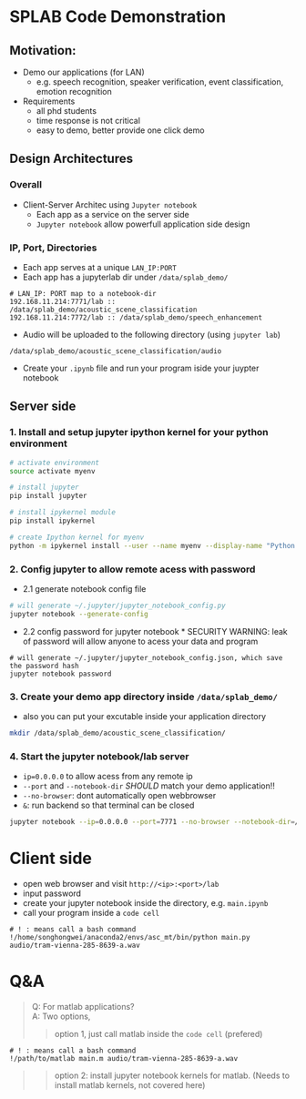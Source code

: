 # SPLAB Code Demonstration
## Motivation:
* Demo our applications (for LAN)
    * e.g. speech recognition, speaker verification, event classification, emotion recognition
* Requirements
    * all phd students
    * time response is not critical
    * easy to demo, better provide one click demo

## Design Architectures
### Overall
* Client-Server Architec using `Jupyter notebook`
   * Each app as a service on the server side
   * `Jupyter notebook` allow powerfull application side design 
### IP, Port, Directories
* Each app serves at a unique `LAN_IP:PORT`
* Each app has a jupyterlab dir under `/data/splab_demo/`
```
# LAN_IP: PORT map to a notebook-dir
192.168.11.214:7771/lab :: /data/splab_demo/acoustic_scene_classification
192.168.11.214:7772/lab :: /data/splab_demo/speech_enhancement
```
* Audio will be uploaded to the following directory (using `jupyter lab`) 
```
/data/splab_demo/acoustic_scene_classification/audio
```
* Create your `.ipynb` file and run your program iside your juypter notebook

## Server side
### 1. Install and setup jupyter ipython kernel for your python environment
``` bash
# activate environment
source activate myenv

# install jupyter
pip install jupyter

# install ipykernel module
pip install ipykernel

# create Ipython kernel for myenv
python -m ipykernel install --user --name myenv --display-name "Python (myenv)"
```
### 2. Config jupyter to allow remote acess with password
* 2.1 generate notebook config file
``` bash
# will generate ~/.jupyter/jupyter_notebook_config.py
jupyter notebook --generate-config
```
* 2.2 config password for jupyter notebook
      * SECURITY WARNING: leak of password will allow anyone to acess your data and program
```
# will generate ~/.jupyter/jupyter_notebook_config.json, which save the password hash
jupyter notebook password
```

### 3. Create your demo app directory inside `/data/splab_demo/`
* also you can put your excutable inside your application directory
``` bash
mkdir /data/splab_demo/acoustic_scene_classification/
```

### 4. Start the jupyter notebook/lab server

* `ip=0.0.0.0` to allow acess from any remote ip 
* `--port` and `--notebook-dir` *SHOULD* match your demo application!!
* `--no-browser`: dont automatically open webbrowser
* `&`: run backend so that terminal can be closed
``` bash
jupyter notebook --ip=0.0.0.0 --port=7771 --no-browser --notebook-dir=/data/splab_demo/acoustic_scene_classification &
```

# Client side
* open web browser and visit `http://<ip>:<port>/lab`
* input password
* create your jupyter notebook inside the directory, e.g. `main.ipynb`
* call your program inside a `code cell`
```
# ! : means call a bash command
!/home/songhongwei/anaconda2/envs/asc_mt/bin/python main.py audio/tram-vienna-285-8639-a.wav
```
# Q&A
> Q: For matlab applications?  
> A: Two options, 
>> option 1, just call matlab inside the `code cell` (prefered)  
```
# ! : means call a bash command
!/path/to/matlab main.m audio/tram-vienna-285-8639-a.wav
```
>> option 2: install jupyter notebook kernels for matlab. (Needs to install matlab kernels, not covered here)
